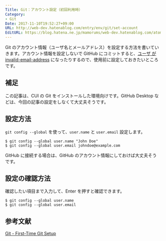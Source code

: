 ```yaml
---
Title: Git：アカウント設定（初回利用時）
Category:
- Git
Date: 2017-11-10T19:52:27+09:00
URL: http://web-dev.hatenablog.com/entry/env/git/set-account
EditURL: https://blog.hatena.ne.jp/mamorums/web-dev.hatenablog.com/atom/entry/8599973812316516680
---
```


Git のアカウント情報（ユーザ名とメールアドレス）を設定する方法を書いていきます。アカウント情報を設定しないで GitHub にコミットすると、[ユーザ が invalid-email-address](/entry/etc/github/invalid-email-address-committed) になったりするので、使用前に設定しておきたいところです。 


## 補足
この記事は、CUI の Git をインストールした環境向けです。GitHub Desktop などは、今回の記事の設定をしなくて大丈夫そうです。


## 設定方法
`git config --global` を使って、`user.name` と `user.email` 設定します。

```
$ git config --global user.name "John Doe"
$ git config --global user.email johndoe@example.com
```

GitHub に接続する場合は、GitHub のアカウント情報にしておけば大丈夫そうです。


## 設定の確認方法
確認したい項目まで入力して、Enter を押すと確認できます。

```
$ git config --global user.name
$ git config --global user.email
```


## 参考文献
[Git - First-Time Git Setup](https://git-scm.com/book/en/v2/Getting-Started-First-Time-Git-Setup)
